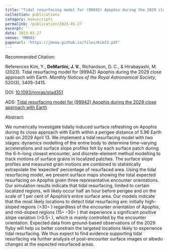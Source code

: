 ```yaml
---
title: "Tidal resurfacing model for (99942) Apophis during the 2029 close approach with Earth"
collection: publications
category: manuscripts
permalink: /publication/2023-01-27
excerpt: ''
date: 2023-01-27
venue: 'MNRAS'
paperurl: 'https://jdema.github.io/files/Kim23.pdf'
---
```


Recommended Citation:

References
Kim, Y., **DeMartini, J. V.**, Richardson, D. C., & Hirabayashi, M. (2023). Tidal resurfacing model for (99942) Apophis during the 2029 close approach with Earth. _Monthly Notices of the Royal Astronomical Society_, 520(3), 3405–3415.

DOI: [10.1093/mnras/stad351](https://doi.org/10.1093/mnras/stad351)

ADS: [Tidal resurfacing model for (99942) Apophis during the 2029 close approach with Earth](https://ui.adsabs.harvard.edu/abs/2023MNRAS.520.3405K/abstract)

Abstract:

We numerically investigate tidally induced surface refreshing on Apophis during its close approach with Earth 
within a perigee distance of 5.96 Earth radii on 2029 April 13. We implement a tidal resurfacing model with two 
stages: dynamics modelling of the entire body to determine time-varying accelerations and surface slope profiles 
felt by each surface patch during the 6-h-long closest encounter, and discrete-element method modelling to track 
motions of surface grains in localized patches. The surface slope profiles and measured grain motions are combined 
to statistically extrapolate the ‘expected’ percentage of resurfaced area. Using the tidal resurfacing model, we 
present surface maps showing the total expected resurfacing on Apophis given three representative encounter 
orientations. Our simulation results indicate that tidal resurfacing, limited to certain localized regions, will 
likely occur half an hour before perigee and on the scale of 1 per cent of Apophis’s entire surface area. Our 
models indicate that the most likely locations to detect tidal resurfacing are: initially high-sloped regions (>30◦ 
) regardless of the encounter orientation of Apophis, and mid-sloped regions (15◦ –30◦ ) that experience a 
significant positive slope variation (>0.5◦ ), which is mainly controlled by the encounter orientation. Expected 
data from ground-based observations of the 2029 flyby will help us better constrain the targeted locations likely 
to experience tidal resurfacing. We thus expect to find evidence supporting tidal resurfacing via further analysis 
of post-encounter surface images or albedo changes at the expected resurfaced areas.

